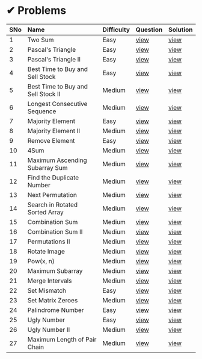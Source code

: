 # ✔ Problems

SNo | Name | Difficulty | Question | Solution |
----|:-----|------------|----------|----------|
1 | Two Sum | Easy | [view](https://leetcode.com/problems/two-sum/) | [view](1.%20Two%20Sum.cpp)
2 | Pascal's Triangle | Easy | [view](https://leetcode.com/problems/pascals-triangle/) | [view](118.%20Pascal's%20Triangle.cpp)
3 | Pascal's Triangle II | Easy | [view](https://leetcode.com/problems/pascals-triangle-ii/) | [view](119.%20Pascal's%20Triangle%20II.cpp)
4 | Best Time to Buy and Sell Stock | Easy | [view](https://leetcode.com/problems/best-time-to-buy-and-sell-stock/) | [view](121.%20Best%20Time%20to%20Buy%20and%20Sell%20Stock.cpp)
5 | Best Time to Buy and Sell Stock II | Medium | [view](https://leetcode.com/problems/best-time-to-buy-and-sell-stock-ii/) | [view](122.%20Best%20Time%20to%20Buy%20and%20Sell%20Stock%20II.cpp)
6 | Longest Consecutive Sequence | Medium | [view](https://leetcode.com/problems/longest-consecutive-sequence/) | [view](128.%20Longest%20Consecutive%20Sequence.cpp)
7 | Majority Element | Easy | [view](https://leetcode.com/problems/majority-element/) | [view](169.%20Majority%20Element.cpp)
8 | Majority Element II | Medium | [view](https://leetcode.com/problems/majority-element-ii/) | [view](229.%20Majority%20Element%20II.cpp)
9 | Remove Element | Easy | [view](https://leetcode.com/problems/remove-element/) | [view](27.%20Remove%20Element.cpp)
10 | 4Sum | Medium | [view](https://leetcode.com/problems/4sum/) | [view](18.%204Sum.cpp)
11 | Maximum Ascending Subarray Sum | Medium | [view](https://leetcode.com/problems/maximum-subarray/) | [view](1800.%20Maximum%20Ascending%20Subarray%20Sum.cpp)
12 | Find the Duplicate Number | Medium | [view](https://leetcode.com/problems/find-the-duplicate-number/) | [view](287.%20Find%20the%20Duplicate%20Number.cpp)
13 | Next Permutation | Medium | [view](https://leetcode.com/problems/next-permutation/) | [view](31.%20Next%20Permutation.cpp)
14 | Search in Rotated Sorted Array | Medium | [view](https://leetcode.com/problems/search-in-rotated-sorted-array/) | [view](33.%20Search%20in%20Rotated%20Sorted%20Array.cpp)
15 | Combination Sum | Medium | [view](https://leetcode.com/problems/combination-sum/) | [view](39.%20Combination%20Sum.cpp)
16 | Combination Sum II | Medium | [view](https://leetcode.com/problems/combination-sum-ii/) | [view](40.%20Combination%20Sum%20II.cpp)
17 | Permutations II | Medium | [view](https://leetcode.com/problems/permutations-ii/) | [view](47.%20Permutations%20II.cpp)
18 | Rotate Image | Medium | [view](https://leetcode.com/problems/rotate-image/) | [view](48.%20Rotate%20Image.cpp)
19 | Pow(x, n) | Medium | [view](https://leetcode.com/problems/powx-n/) | [view](50.%20Pow(x%2C%20n).cpp)
20 | Maximum Subarray | Medium | [view](https://leetcode.com/problems/maximum-subarray/) | [view](53.%20Maximum%20Subarray.cpp)
21 | Merge Intervals | Medium | [view](https://leetcode.com/problems/merge-intervals/) | [view](56.%20Merge%20Intervals.cpp)
22 | Set Mismatch | Easy | [view](https://leetcode.com/problems/set-mismatch/) | [view](645.%20Set%20Mismatch.cpp)
23 | Set Matrix Zeroes | Medium | [view](https://leetcode.com/problems/set-matrix-zeroes/) | [view](73.%20Set%20Matrix%20Zeroes.cpp)
24 | Palindrome Number | Easy | [view](https://leetcode.com/problems/palindrome-number/) | [view](9.%20Palindrome%20Number.cpp)
25 | Ugly Number | Easy | [view](https://leetcode.com/problems/ugly-number/) | [view](263.%20Ugly%20Number.cpp)
26 | Ugly Number II | Medium | [view](https://leetcode.com/problems/ugly-number-ii/) | [view](264.%20Ugly%20Number%20II.cpp)
27 | Maximum Length of Pair Chain | Medium | [view](https://leetcode.com/problems/maximum-length-of-pair-chain/) | [view](646.%20Maximum%20Length%20of%20Pair%20Chain.cpp)